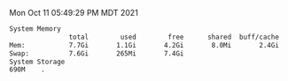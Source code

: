 Mon Oct 11 05:49:29 PM MDT 2021
```bash
System Memory
               total        used        free      shared  buff/cache   available
Mem:           7.7Gi       1.1Gi       4.2Gi       8.0Mi       2.4Gi       6.2Gi
Swap:          7.6Gi       265Mi       7.4Gi
System Storage
690M	.
```
